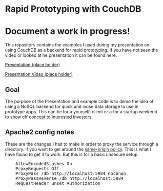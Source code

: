 Rapid Prototyping with CouchDB
=======================

Document a work in progress!
==========================

This repository contains the examples I used during my presentation on using CouchDB as a backend for rapid prototyping.
If you have not seen the video or looked at he presentation it can be found here.

[Presentation (place holder)](http://example.com)

[Presentation Video (place holder)](http://example.com)

Goal
--------
The purpose of the Presentation and example code is to demo the idea of using a NoSQL backend for quick and loose 
data storage to use in prototype apps. This can be for a yourself, client or a for a startup weekend to show off 
concept to interested investors.


Apache2 config notes
-----------
These are the changes I had to make in order to proxy the service through a directory. If you want to get around the [same-origin policy](http://www.w3.org/Security/wiki/Same_Origin_Policy). This is what I have found to get it to work. But this is for a basic unsecure setup. 
<pre>
	AllowEncodedSlashes On
	ProxyRequests Off
	ProxyPass /db http://localhost:5984 nocanon
	ProxyPassReverse /db http://localhost:5984
	RequestHeader unset Authorization
</pre>
